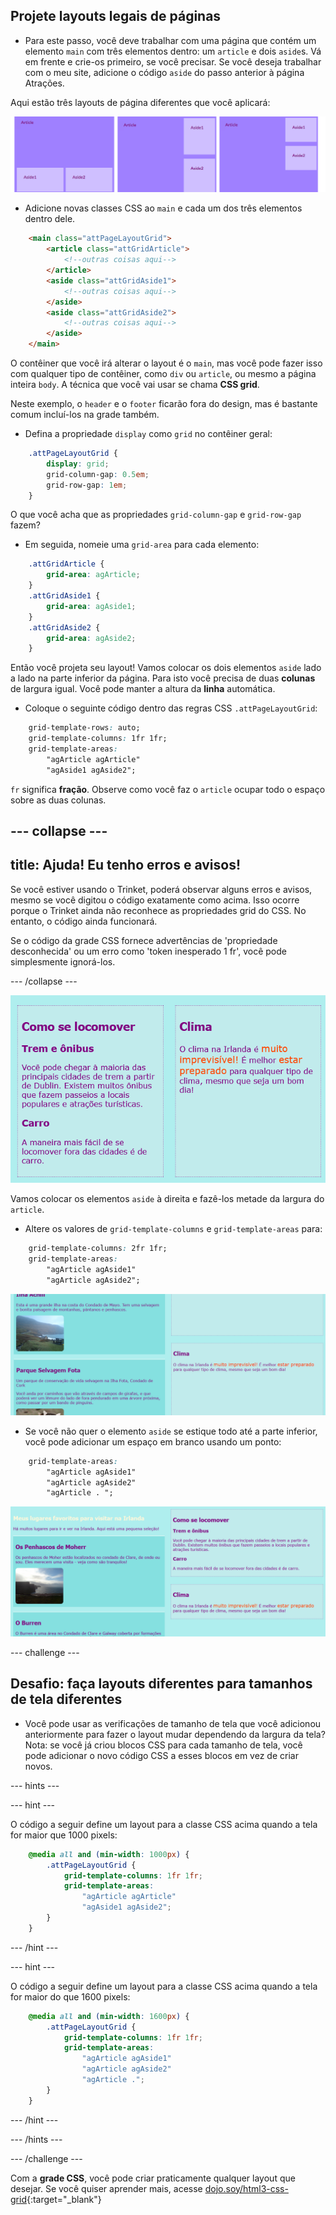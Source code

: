## Projete layouts legais de páginas

+ Para este passo, você deve trabalhar com uma página que contém um elemento `main` com três elementos dentro: um `article` e dois `aside`s. Vá em frente e crie-os primeiro, se você precisar. Se você deseja trabalhar com o meu site, adicione o código `aside` do passo anterior à página Atrações. 

Aqui estão três layouts de página diferentes que você aplicará:

![](images/cssGridLayouts.png)

+ Adicione novas classes CSS ao `main` e cada um dos três elementos dentro dele.

```html
    <main class="attPageLayoutGrid">
        <article class="attGridArticle">
            <!--outras coisas aqui-->
        </article>
        <aside class="attGridAside1">
            <!--outras coisas aqui-->
        </aside>
        <aside class="attGridAside2">
            <!--outras coisas aqui-->
        </aside>
    </main>
```

O contêiner que você irá alterar o layout é o `main`, mas você pode fazer isso com qualquer tipo de contêiner, como `div` ou `article`, ou mesmo a página inteira `body`. A técnica que você vai usar se chama **CSS grid**.

Neste exemplo, o `header` e o `footer` ficarão fora do design, mas é bastante comum incluí-los na grade também.

+ Defina a propriedade `display` como `grid` no contêiner geral:

```css
    .attPageLayoutGrid {
        display: grid;
        grid-column-gap: 0.5em;
        grid-row-gap: 1em;
    }
```

O que você acha que as propriedades `grid-column-gap` e `grid-row-gap` fazem?

+ Em seguida, nomeie uma `grid-area` para cada elemento: 

```css
    .attGridArticle {
        grid-area: agArticle;
    }
    .attGridAside1 {
        grid-area: agAside1;
    }
    .attGridAside2 {
        grid-area: agAside2;
    }
```

Então você projeta seu layout! Vamos colocar os dois elementos `aside` lado a lado na parte inferior da página. Para isto você precisa de duas **colunas** de largura igual. Você pode manter a altura da **linha** automática.

+ Coloque o seguinte código dentro das regras CSS `.attPageLayoutGrid`:

```css
    grid-template-rows: auto;
    grid-template-columns: 1fr 1fr;
    grid-template-areas: 
        "agArticle agArticle"
        "agAside1 agAside2";
```

`fr` significa **fração**. Observe como você faz o `article` ocupar todo o espaço sobre as duas colunas.

--- collapse ---
---
title: Ajuda! Eu tenho erros e avisos!
---

Se você estiver usando o Trinket, poderá observar alguns erros e avisos, mesmo se você digitou o código exatamente como acima. Isso ocorre porque o Trinket ainda não reconhece as propriedades grid do CSS. No entanto, o código ainda funcionará.

Se o código da grade CSS fornece advertências de 'propriedade desconhecida' ou um erro como 'token inesperado 1 fr', você pode simplesmente ignorá-los.

--- /collapse ---

![Asides estão lado a lado na parte inferior](images/cssGridAsidesAtBottom.png)

Vamos colocar os elementos `aside` à direita e fazê-los metade da largura do `article`.

+ Altere os valores de `grid-template-columns` e `grid-template-areas` para:

```css
    grid-template-columns: 2fr 1fr;
    grid-template-areas: 
        "agArticle agAside1"
        "agArticle agAside2";
```

![Asides estão abaixo no lado direito](images/cssGridAsidesOnRight.png)

+ Se você não quer o elemento `aside` se estique todo até a parte inferior, você pode adicionar um espaço em branco usando um ponto: 

```css
    grid-template-areas: 
        "agArticle agAside1"
        "agArticle agAside2"
        "agArticle . ";
```

![Asides no lado direito e não esticados até embaixo](images/cssGridAsidesTopRight.png)

--- challenge ---

## Desafio: faça layouts diferentes para tamanhos de tela diferentes

+ Você pode usar as verificações de tamanho de tela que você adicionou anteriormente para fazer o layout mudar dependendo da largura da tela? Nota: se você já criou blocos CSS para cada tamanho de tela, você pode adicionar o novo código CSS a esses blocos em vez de criar novos.

--- hints ---


--- hint ---

O código a seguir define um layout para a classe CSS acima quando a tela for maior que 1000 pixels:

```css
    @media all and (min-width: 1000px) {
        .attPageLayoutGrid {
            grid-template-columns: 1fr 1fr;
            grid-template-areas: 
                "agArticle agArticle"
                "agAside1 agAside2";
        }
    }  
```

--- /hint ---

--- hint ---

O código a seguir define um layout para a classe CSS acima quando a tela for maior do que 1600 pixels:

```css
    @media all and (min-width: 1600px) {
        .attPageLayoutGrid {
            grid-template-columns: 1fr 1fr;
            grid-template-areas: 
                "agArticle agAside1"
                "agArticle agAside2"
                "agArticle .";
        }
    }  
```

--- /hint ---

--- /hints ---

--- /challenge ---

Com a **grade CSS**, você pode criar praticamente qualquer layout que desejar. Se você quiser aprender mais, acesse [dojo.soy/html3-css-grid](http://dojo.soy/html3-css-grid){:target="_blank"}
